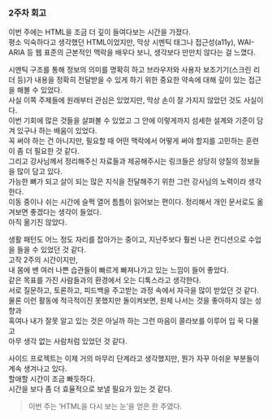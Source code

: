 <!-- 여기에 2주차 회고 내용을 작성해주세요 -->
### 2주차 회고

이번 주에는 HTML을 조금 더 깊이 들여다보는 시간을 가졌다.  
평소 익숙하다고 생각했던 HTML이었지만, 막상 시멘틱 태그나 접근성(a11y), WAI-ARIA 등 웹 표준의 근본적인 맥락을 배우다 보니, 생각보다 만만치 않다는 걸 느꼈다.  

시멘틱 구조를 통해 정보의 의미를 명확히 하고 브라우저와 사용자 보조기기(스크린 리더 등)가 내용을 정확히 전달받을 수 있게 하기 위한 중요한 약속에 대해 깊이 있는 접근을 해볼 수 있었다.  
사실 이쪽 주제들에 원래부터 관심은 있었지만, 막상 손이 잘 가지지 않았던 것도 사실이다.  
이번 기회에 많은 것들을 살펴볼 수 있었고 그 안에 이렇게까지 섬세한 설계와 기준이 담겨 있구나 하는 배움이 있었다.  
꼭 써야 하는 건 아니지만, 필요할 때 어떤 맥락에서 어떻게 써야 할지를 고민하는 훈련이 좀 더 필요한 것 같다.  
그리고 강사님께서 정리해주신 자료들과 제공해주시는 링크들은 상당히 양질의 정보들을 많이 담고 있다.  
가능한 뼈가 되고 살이 되는 많은 지식을 전달해주기 위한 그런 강사님의 노력이라 생각한다.  
이동 중이나 쉬는 시간에 슬쩍 열어 틈틈이 읽어보는 편이다. 정리해서 개인 문서로도 옮겨보면 좋겠다는 생각이 들었다.  
아직 옮기진 않았다.  

생활 패턴도 어느 정도 자리를 잡아가는 중이고, 지난주보다 훨씬 나은 컨디션으로 수업을 들을 수 있었던 것 같다.  
고작 2주의 시간이지만,  
내 몸에 밴 여러 나쁜 습관들이 빠르게 빠져나가고 있는 느낌이 들어 좋았다.  
같은 목표를 가진 사람들과의 환경에서 오는 디톡스라고 생각한다.  
서로 질문하고, 토론하고, 피드백을 주고받는 과정 속에서 자극을 많이 받았던 것 같다.  
물론 이런 활동에 적극적이진 못했지만 돌이켜보면, 원체 나서는 것을 좋아하지 않는 성향과  
혹여나 내가 잘못 알고 있는 것은 아닐까 하는 그런 마음이 콜라보를 이루어 입 꾹 다물고  
아무 생각 없는 사람처럼 있었던 것 같다.  

사이드 프로젝트는 이제 거의 마무리 단계라고 생각했지만, 뭔가 자꾸 아쉬운 부분들이 계속 생겨나고 있다.  
할애할 시간이 조금 빠듯하다.  
시간을 보다 좀 더 효율적으로 보낼 필요가 있는 것 같다.  

> 이번 주는 ‘HTML을 다시 보는 눈’을 얻은 한 주였다.
